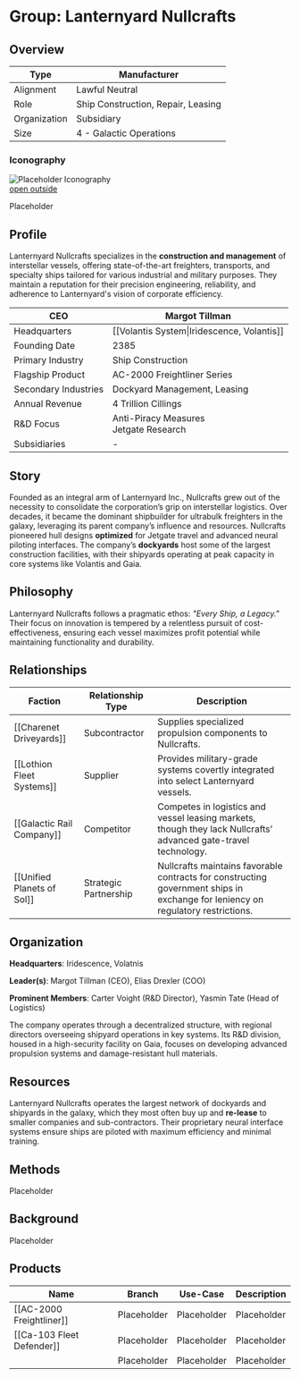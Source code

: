 # Group: Lanternyard Nullcrafts 

## Overview 


| Type         | Manufacturer                       |
| ------------ | ---------------------------------- |
| Alignment    | Lawful Neutral                     |
| Role         | Ship Construction, Repair, Leasing |
| Organization | Subsidiary                         |
| Size         | 4 - Galactic Operations            |

### Iconography 

![Placeholder Iconography](https://publish-01.obsidian.md/access/36b98e212e9d73fe1bd4813f96b0fd71/z_Assets/Misc/ImagePlaceholder.png)  
[open outside](https://obsidianttrpgtutorials.com/z_Assets/Misc/ImagePlaceholder.png)

Placeholder

## Profile 

Lanternyard Nullcrafts specializes in the **construction and management** of interstellar vessels, offering state-of-the-art freighters, transports, and specialty ships tailored for various industrial and military purposes. They maintain a reputation for their precision engineering, reliability, and adherence to Lanternyard's vision of corporate efficiency.

| CEO                  | Margot Tillman                              |
| -------------------- | ------------------------------------------- |
| Headquarters         | [[Volantis System\|Iridescence, Volantis]] |
| Founding Date        | 2385                                        |
| Primary Industry     | Ship Construction                           |
| Flagship Product     | AC-2000 Freightliner Series                 |
| Secondary Industries | Dockyard Management, Leasing                |
| Annual Revenue       | 4 Trillion Cillings                         |
| R&D Focus            | Anti-Piracy Measures<br>Jetgate Research    |
| Subsidiaries         | -                                           |

## Story 

Founded as an integral arm of Lanternyard Inc., Nullcrafts grew out of the necessity to consolidate the corporation’s grip on interstellar logistics. Over decades, it became the dominant shipbuilder for ultrabulk freighters in the galaxy, leveraging its parent company’s influence and resources. Nullcrafts pioneered hull designs **optimized** for Jetgate travel and advanced neural piloting interfaces. The company’s **dockyards** host some of the largest construction facilities, with their shipyards operating at peak capacity in core systems like Volantis and Gaia.

## Philosophy 

Lanternyard Nullcrafts follows a pragmatic ethos: *"Every Ship, a Legacy."* 
Their focus on innovation is tempered by a relentless pursuit of cost-effectiveness, ensuring each vessel maximizes profit potential while maintaining functionality and durability.

## Relationships 

| Faction                    | Relationship Type     | Description                                                                                                                     |
| -------------------------- | --------------------- | ------------------------------------------------------------------------------------------------------------------------------- |
| [[Charenet Driveyards]]    | Subcontractor         | Supplies specialized propulsion components to Nullcrafts.                                                                       |
| [[Lothion Fleet Systems]]  | Supplier              | Provides military-grade systems covertly integrated into select Lanternyard vessels.                                            |
| [[Galactic Rail Company]]  | Competitor            | Competes in logistics and vessel leasing markets, though they lack Nullcrafts’ advanced gate-travel technology.                 |
| [[Unified Planets of Sol]] | Strategic Partnership | Nullcrafts maintains favorable contracts for constructing government ships in exchange for leniency on regulatory restrictions. |
## Organization 

**Headquarters**: Iridescence, Volatnis

**Leader(s)**: Margot Tillman (CEO), Elias Drexler (COO)

**Prominent Members**: Carter Voight (R&D Director), Yasmin Tate (Head of Logistics)

The company operates through a decentralized structure, with regional directors overseeing shipyard operations in key systems. Its R&D division, housed in a high-security facility on Gaia, focuses on developing advanced propulsion systems and damage-resistant hull materials.
## Resources 
Lanternyard Nullcrafts operates the largest network of dockyards and shipyards in the galaxy, which they most often buy up and **re-lease** to smaller companies and sub-contractors. Their proprietary neural interface systems ensure ships are piloted with maximum efficiency and minimal training.
## Methods 

Placeholder

## Background 

Placeholder

## Products

| Name                      | Branch      | Use-Case    | Description |
| ------------------------- | ----------- | ----------- | ----------- |
| [[AC-2000 Freightliner]]  | Placeholder | Placeholder | Placeholder |
| [[Ca-103 Fleet Defender]] | Placeholder | Placeholder | Placeholder |
|                           | Placeholder | Placeholder | Placeholder |

